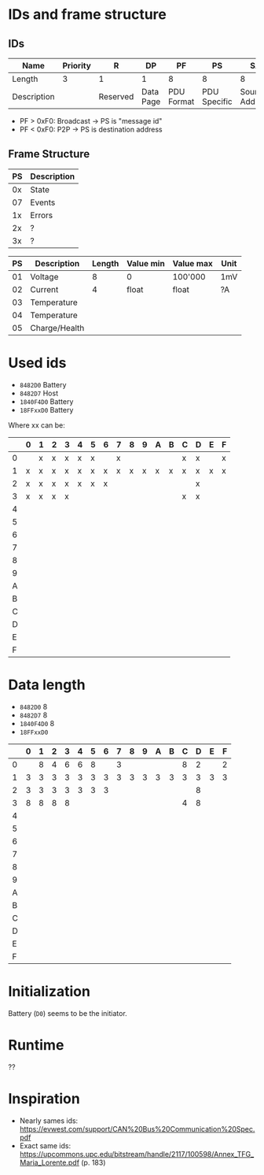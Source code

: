 # IDs and frame structure

## IDs

| Name   | Priority | R | DP | PF | PS | SA |
|--------|----------|---|----|----|----|----|
| Length | 3        | 1 | 1  | 8  | 8  | 8  |
|Description| | Reserved | Data Page | PDU Format | PDU Specific | Source Address |

- PF > 0xF0: Broadcast -> PS is "message id"
- PF < 0xF0: P2P -> PS is destination address

## Frame Structure

| PS | Description |
|----|-------------|
| 0x | State       |
| 07 | Events      |
| 1x | Errors      |
| 2x | ?           |
| 3x | ?           |

| PS | Description  | Length | Value min | Value max | Unit |
|----|--------------|--------|-----------|-----------|------|
| 01 | Voltage      | 8      | 0         | 100'000   | 1mV  |
| 02 | Current      | 4      | float     | float     | ?A   |
| 03 | Temperature  |        |           |           |      |
| 04 | Temperature  |        |           |           |      |
| 05 | Charge/Health|        |           |           |      |


# Used ids

- `8482D0`	Battery
- `8482D7`	Host
- `1840F4D0`	Battery
- `18FFxxD0`	Battery

Where xx can be:

|   | 0 | 1 | 2 | 3 | 4 | 5 | 6 | 7 | 8 | 9 | A | B | C | D | E | F |
|---|---|---|---|---|---|---|---|---|---|---|---|---|---|---|---|---|
| 0 |   | x | x | x | x | x |   | x |   |   |   |   | x | x |   | x |
| 1 | x | x | x | x | x | x | x | x | x | x | x | x | x | x | x | x |
| 2 | x | x | x | x | x | x | x |   |   |   |   |   |   | x |   |   |
| 3 | x | x | x | x |   |   |   |   |   |   |   |   | x | x |   |   |
| 4 |   |   |   |   |   |   |   |   |   |   |   |   |   |   |   |   |
| 5 |   |   |   |   |   |   |   |   |   |   |   |   |   |   |   |   |
| 6 |   |   |   |   |   |   |   |   |   |   |   |   |   |   |   |   |
| 7 |   |   |   |   |   |   |   |   |   |   |   |   |   |   |   |   |
| 8 |   |   |   |   |   |   |   |   |   |   |   |   |   |   |   |   |
| 9 |   |   |   |   |   |   |   |   |   |   |   |   |   |   |   |   |
| A |   |   |   |   |   |   |   |   |   |   |   |   |   |   |   |   |
| B |   |   |   |   |   |   |   |   |   |   |   |   |   |   |   |   |
| C |   |   |   |   |   |   |   |   |   |   |   |   |   |   |   |   |
| D |   |   |   |   |   |   |   |   |   |   |   |   |   |   |   |   |
| E |   |   |   |   |   |   |   |   |   |   |   |   |   |   |   |   |
| F |   |   |   |   |   |   |   |   |   |   |   |   |   |   |   |   |


# Data length

- `8482D0`	8
- `8482D7`	8
- `1840F4D0`	8
- `18FFxxD0`

|   | 0 | 1 | 2 | 3 | 4 | 5 | 6 | 7 | 8 | 9 | A | B | C | D | E | F |
|---|---|---|---|---|---|---|---|---|---|---|---|---|---|---|---|---|
| 0 |   | 8 | 4 | 6 | 6 | 8 |   | 3 |   |   |   |   | 8 | 2 |   | 2 |
| 1 | 3 | 3 | 3 | 3 | 3 | 3 | 3 | 3 | 3 | 3 | 3 | 3 | 3 | 3 | 3 | 3 |
| 2 | 3 | 3 | 3 | 3 | 3 | 3 | 3 |   |   |   |   |   |   | 8 |   |   |
| 3 | 8 | 8 | 8 | 8 |   |   |   |   |   |   |   |   | 4 | 8 |   |   |
| 4 |   |   |   |   |   |   |   |   |   |   |   |   |   |   |   |   |
| 5 |   |   |   |   |   |   |   |   |   |   |   |   |   |   |   |   |
| 6 |   |   |   |   |   |   |   |   |   |   |   |   |   |   |   |   |
| 7 |   |   |   |   |   |   |   |   |   |   |   |   |   |   |   |   |
| 8 |   |   |   |   |   |   |   |   |   |   |   |   |   |   |   |   |
| 9 |   |   |   |   |   |   |   |   |   |   |   |   |   |   |   |   |
| A |   |   |   |   |   |   |   |   |   |   |   |   |   |   |   |   |
| B |   |   |   |   |   |   |   |   |   |   |   |   |   |   |   |   |
| C |   |   |   |   |   |   |   |   |   |   |   |   |   |   |   |   |
| D |   |   |   |   |   |   |   |   |   |   |   |   |   |   |   |   |
| E |   |   |   |   |   |   |   |   |   |   |   |   |   |   |   |   |
| F |   |   |   |   |   |   |   |   |   |   |   |   |   |   |   |   |


# Initialization

Battery (`D0`) seems to be the initiator.

# Runtime

??

# Inspiration

- Nearly sames ids: https://evwest.com/support/CAN%20Bus%20Communication%20Spec.pdf
- Exact same ids: https://upcommons.upc.edu/bitstream/handle/2117/100598/Annex_TFG_Maria_Lorente.pdf (p. 183)
